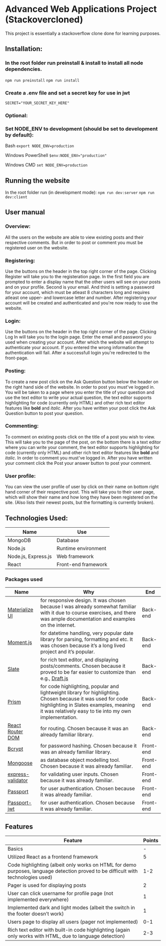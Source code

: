 # Advanced Web Applications Project (Stackovercloned)

This project is essentially a stackoverflow clone done for learning purposes. 

## Installation:

### In the root folder run preinstall & install to install all node dependencies.
`npm run preinstall`
`npm run install`

### Create a .env file and set a secret key for use in jwt
`SECRET="YOUR_SECRET_KEY_HERE"`

### Optional:

### Set NODE_ENV to development (should be set to development by default):
Bash
`export NODE_ENV=production`

Windows PowerShell
`$env:NODE_ENV="production"`

Windows CMD
`set NODE_ENV=production`


## Running the website

In the root folder run (in development mode):
`npm run dev:server`
`npm run dev:client`

## User manual

### Overview:
All the users on the website are able to view existing posts and their respective comments. But in order to post or comment you must be registered user on the website.

### Registering:
Use the buttons on the header in the top right corner of the page. Clicking Register will take you to the registeration page. In the first field you are prompted to enter a display name that the other users will see on your posts and on your profile. Second is your email. And third is setting a password for your account, which must be atleast 8 characters long and requires atleast one upper- and lowercase letter and number. After registering your account will be created and authenticated and you're now ready to use the website.

### Login:
Use the buttons on the header in the top right corner of the page. Clicking Log In will take you to the login page. Enter the email and password you used when creating your account. After which the website will attempt to authenticate your account. If you entered the wrong information the authentication will fail. After a successfull login you're redirected to the front-page.

### Posting:
To create a new post click on the Ask Question button below the header on the right hand side of the website. In order to post you must've logged in. You will be taken to a page where you enter the title of your question and use the text editor to write your actual question, the text editor supports highlighting for code (currently only HTML) and other rich text editor features like **bold** and *italic*. After you have written your post click the Ask Question button to post your question. 

### Commenting:
To comment on existing posts click on the title of a post you wish to view. This will take you to the page of the post, on the bottom there is a text editor where you can write your comment, the text editor supports highlighting for code (currently only HTML) and other rich text editor features like **bold** and *italic*. In order to comment you must've logged in. After you have written your comment click the Post your answer button to post your comment.

### User profile:
You can view the user profile of user by click on their name on bottom right hand corner of their respective post. This will take you to their user page, which will show their name and how long they have been registered on the site. (Also lists their newest posts, but the formatting is currently broken).


## Technologies Used:

Name | Use
--- | ---
MongoDB | Database
Node.js | Runtime environment
Node.js, Express.js | Web framework 
React | Front-end framework


### Packages used

Name |  Why | End
--- | --- | ---
[Materialize UI] | for responsive design. It was chosen because I was already somewhat familiar with it due to course exercises, and there was ample documentation and examples on the internet. | Back-end
[Moment.js] | for datetime handling, very popular date library for parsing, formatting and etc. It was chosen because it’s a long lived project and it’s popular. | Back-end
[Slate] | for rich text editor, and displaying posts/comments. Chosen because it proved to be far easier to customize than e.g., [Draft.js] | Back-end
[Prism] | for code highlighting, popular and lightweight library for highlighting. Chosen because it was used for code highlighting in Slates examples, meaning it was relatively easy to tie into my own implementation. | Back-end
[React Router DOM] | for routing. Chosen because it was an already familiar library. | Back-end
[Bcrypt] | for password hashing. Chosen because it was an already familiar library. | Front-end 
[Mongoose] | as database object modelling tool. Chosen because it was already familiar. | Front-end 
[express-validator] | for validating user inputs. Chosen because it was already familiar. | Front-end 
[Passport] | for user authentication. Chosen because it was already familiar. | Front-end 
[Passport-jwt] | for user authentication. Chosen because it was already familiar. | Front-end 

[Materialize UI]: https://mui.com/
[Moment.js]: https://www.npmjs.com/package/moment?activeTab=readme
[Slate]: https://www.slatejs.org/examples/richtext
[Draft.js]: https://draftjs.org/
[Prism]: https://www.npmjs.com/package/prismjs
[React Router DOM]: https://www.npmjs.com/package/react-router-dom
[Bcrypt]: https://www.npmjs.com/package/bcrypt
[Mongoose]: https://mongoosejs.com/
[express-validator]: https://express-validator.github.io/docs/
[Passport]: https://www.npmjs.com/package/passport
[Passport-jwt]: https://www.npmjs.com/package/passport-jwt


## Features

Feature | Points
--- | ---
Basics | -
Utilized React as a frontend framework | 5
Code highlighting (albeit only works on HTML for demo purposes, language detection proved to be difficult with technologies used) | 1-2
Pager is used for displaying posts | 2
User can click username for profile page (not implemented everywhere) | 1
Implemented dark and light modes (albeit the switch in the footer doesn’t work) | 1
Users page to display all users (pager not implemented) | 0-1
Rich text editor with built-in code highlighting (again only works with HTML, due to language detection) | 2-3